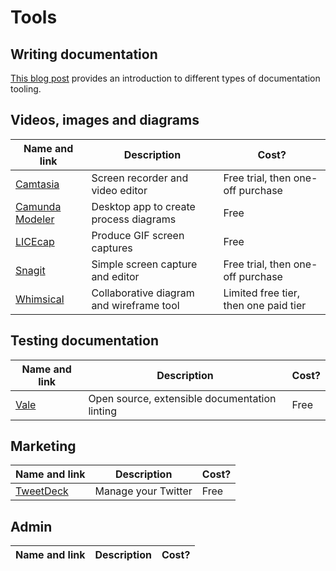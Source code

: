 # Tools

## Writing documentation

[This blog post](https://wouter.tech/blog/choosing-a-documentation-tool/) provides an introduction to different types of documentation tooling.

## Videos, images and diagrams

| Name and link | Description | Cost? |
| ------------- | ----------- | ----- |
| [Camtasia](https://www.techsmith.com/video-editor.html) | Screen recorder and video editor | Free trial, then one-off purchase |
| [Camunda Modeler](https://camunda.com/products/modeler/) | Desktop app to create process diagrams | Free |
| [LICEcap](https://www.cockos.com/licecap/) | Produce GIF screen captures | Free |
| [Snagit](https://www.techsmith.com/screen-capture.html) | Simple screen capture and editor | Free trial, then one-off purchase |
| [Whimsical](https://whimsical.com) | Collaborative diagram and wireframe tool | Limited free tier, then one paid tier |

## Testing documentation

| Name and link | Description | Cost? |
| ------------- | ----------- | ----- |
| [Vale](https://errata-ai.github.io/vale/) | Open source, extensible documentation linting | Free |

## Marketing

| Name and link | Description | Cost? |
| ------------- | ----------- | ----- |
| [TweetDeck](https://tweetdeck.twitter.com/) | Manage your Twitter | Free |

## Admin

| Name and link | Description | Cost? |
| ------------- | ----------- | ----- |